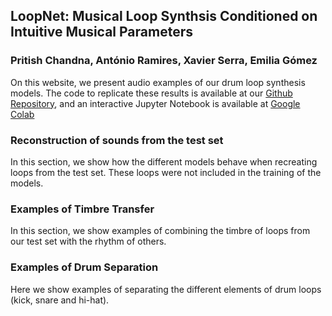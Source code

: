 ## LoopNet: Musical Loop Synthsis Conditioned on Intuitive Musical Parameters

### Pritish Chandna, António Ramires, Xavier Serra, Emilia Gómez

On this website, we present audio examples of our drum loop synthesis models. The code to replicate these results is available at our [Github Repository](https://github.com/aframires/drum-loop-synthesis), and an interactive Jupyter Notebook is available at [Google Colab](https://colab.research.google.com/github/aframires/drum-loop-synthesis/blob/main/LOOPNET.ipynb)

### Reconstruction of sounds from the test set
In this section, we show how the different models behave when recreating loops from the test set. These loops were not included in the training of the models. 

### Examples of Timbre Transfer
In this section, we show examples of combining the timbre of loops from our test set with the rhythm of others. 

### Examples of Drum Separation
Here we show examples of separating the different elements of drum loops (kick, snare and hi-hat).


